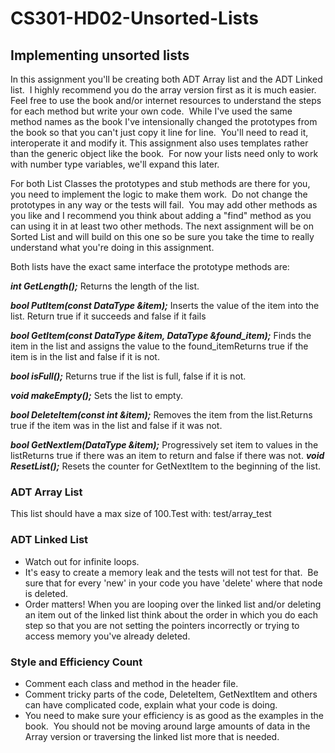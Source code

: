 # CS301-HD02-Unsorted-Lists
## Implementing unsorted lists

In this assignment you'll be creating both ADT Array list and the ADT Linked list.  I highly recommend you do the array version first as it is much easier.  Feel free to use the book and/or internet resources to understand the steps for each method but write your own code.  While I've used the same method names as the book I've intensionally changed the prototypes from the book so that you can't just copy it line for line.  You'll need to read it, interoperate it and modify it.
This assignment also uses templates rather than the generic object like the book.  For now your lists need only to work with number type variables, we'll expand this later.

For both List Classes the prototypes and stub methods are there for you, you need to implement the logic to make them work.  Do not change the prototypes in any way or the tests will fail.  You may add other methods as you like and I recommend you think about adding a "find" method as you can using it in at least two other methods.
The next assignment will be on Sorted List and will build on this one so be sure you take the time to really understand what you're doing in this assignment.

Both lists have the exact same interface the prototype methods are:
    
***int GetLength();*** Returns the length of the list.

***bool PutItem(const DataType &item);*** Inserts the value of the item into the list. Return true if it succeeds and false if it fails

***bool GetItem(const DataType &item, DataType &found_item);*** Finds the item in the list and assigns the value to the found_itemReturns true if the item is in the list and false if it is not.

***bool isFull();*** Returns true if the list is full, false if it is not.

***void makeEmpty();*** Sets the list to empty.

***bool DeleteItem(const int &item);*** Removes the item from the list.Returns true if the item was in the list and false if it was not.

***bool GetNextIem(DataType &item);*** Progressively set item to values in the listReturns true if there was an item to return and false if there was not.
***void ResetList();*** Resets the counter for GetNextItem to the beginning of the list.

### ADT Array List
This list should have a max size of 100.Test with: test/array_test

### ADT Linked List
* Watch out for infinite loops.
* It's easy to create a memory leak and the tests will not test for that.  Be sure that for every 'new' in your code you have 'delete' where that node is deleted.
* Order matters! When you are looping over the linked list and/or deleting an item out of the linked list think about the order in which you do each step so that you are not setting the pointers incorrectly or trying to access memory you've already deleted.

### Style and Efficiency Count

* Comment each class and method in the header file.
* Comment tricky parts of the code, DeleteItem, GetNextItem and others can have complicated code, explain what your code is doing.
* You need to make sure your efficiency is as good as the examples in the book.  You should not be moving around large amounts of data in the Array version or traversing the linked list more that is needed.  